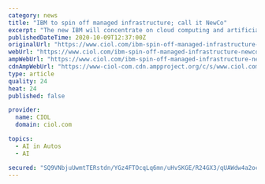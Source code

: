 ```yaml
---
category: news
title: "IBM to spin off managed infrastructure; call it NewCo"
excerpt: "The new IBM will concentrate on cloud computing and artificial intelligence. It will help its customers modernize tech infrastructure such as private data centres. “Now is the right time to ..."
publishedDateTime: 2020-10-09T12:37:00Z
originalUrl: "https://www.ciol.com/ibm-spin-off-managed-infrastructure-newco/"
webUrl: "https://www.ciol.com/ibm-spin-off-managed-infrastructure-newco/"
ampWebUrl: "https://www.ciol.com/ibm-spin-off-managed-infrastructure-newco/amp/"
cdnAmpWebUrl: "https://www-ciol-com.cdn.ampproject.org/c/s/www.ciol.com/ibm-spin-off-managed-infrastructure-newco/amp/"
type: article
quality: 24
heat: 24
published: false

provider:
  name: CIOL
  domain: ciol.com

topics:
  - AI in Autos
  - AI

secured: "SQ9VNbjuUwmtTERstdn/YGz4FTOcqLq6mn/uHvSKGE/R24GX3/qUAWdw4a2oceVTGKqBkWHMcUjnoyWnGO5F9QxY4lKo1Adxdt8OdZgJM+Q88Yl3p/muJrR+hYGN6K485sy8yYWJPjNtYqzQRyLYMQ0ldrDOm/mDVRi/7bXGHY/rP95Zf3aVt8lUa+T38nDZ/RmYXn1hnrYZUdASfq9fuY6ttEDYcd9+7k1EjjpBfyJ2Vg+pehxg2o4lkuDRj9BEK53+5rsx6Rg8kADO2MweBuJHTQUWkKnTuC0nK5HGOkaC26FoVYFP/iICsIu5/ztt93cee3xbpJTNOrtFRUmmrM6JF7EovcV27tkzgKLUZAY=;Yi5f2UCugEyo02fZ0TIASw=="
---
```


